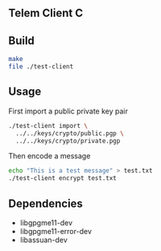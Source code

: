 Telem Client C
---

Build
---

```bash
make
file ./test-client
```

Usage
---

First import a public private key pair
```bash
./test-client import \
  ../../keys/crypto/public.pgp \
  ../../keys/crypto/private.pgp
```

Then encode a message
```bash
echo "This is a test message" > test.txt
./test-client encrypt test.txt
```

Dependencies
---

- libgpgme11-dev
- libgpgme11-error-dev
- libassuan-dev
